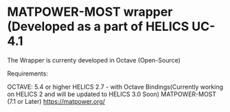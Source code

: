 # MATPOWER-MOST wrapper (Developed as a part of HELICS UC-4.1

The Wrapper is currenty developed in Octave (Open-Source)

Requirements:

OCTAVE: 5.4 or higher 
HELICS 2.7 - with Octave Bindings(Currently working on HELICS 2 and will be updated to HELICS 3.0 Soon)
MATPOWER-MOST (7.1 or Later) https://matpower.org/



